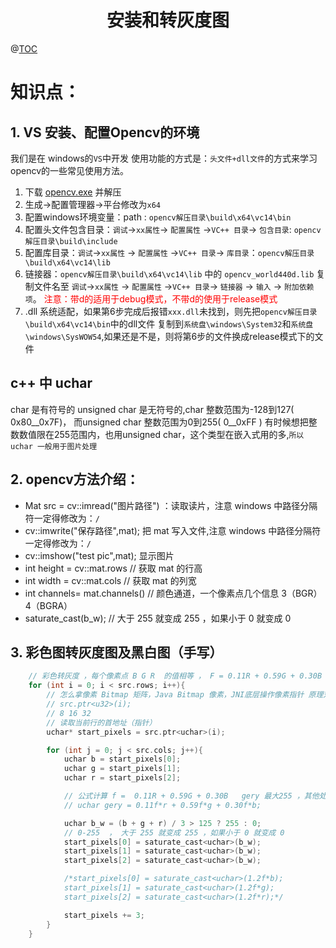 # <center>安装和转灰度图<center>
@[TOC](OpenCV)

# 知识点：

## 1. VS 安装、配置Opencv的环境

我们是在 windows的`VS`中开发 使用功能的方式是：`头文件+dll文件`的方式来学习opencv的一些常见使用方法。

1. 下载 [opencv.exe](https://github.com/opencv/opencv/releases) 并解压
2. 生成->配置管理器->平台修改为`x64`
3. 配置windows环境变量：path : `opencv解压目录\build\x64\vc14\bin `
4. 配置头文件包含目录：`调试`->`xx属性`-> `配置属性` ->`VC++ 目录`-> `包含目录`: `opencv解压目录\build\include`
5. 配置库目录：`调试`->`xx属性` -> `配置属性` ->`VC++ 目录`-> `库目录`：`opencv解压目录\build\x64\vc14\lib`
6. 链接器：`opencv解压目录\build\x64\vc14\lib` 中的 `opencv_world440d.lib` 复制文件名至
    `调试`->`xx属性` -> `配置属性` ->`VC++ 目录`-> `链接器` -> `输入` -> `附加依赖项`。 
    <font color = red>注意：带d的适用于debug模式，不带d的使用于release模式</font>
7. .dll 系统适配，如果第6步完成后报错`xxx.dll`未找到，则先把`opencv解压目录\build\x64\vc14\bin`中的dll文件
    复制到`系统盘\windows\System32`和`系统盘\windows\SysWOW54`,如果还是不是，则将第6步的文件换成release模式下的文件

## c++ 中 uchar

char 是有符号的 unsigned char 是无符号的,char 整数范围为-128到127( 0x80__0x7F)， 而unsigned char 整数范围为0到255( 0__0xFF ) 
有时候想把整数数值限在255范围内，也用unsigned char，这个类型在嵌入式用的多,`所以 uchar 一般用于图片处理`

## 2. opencv方法介绍：

- Mat src = cv::imread("图片路径") ：读取读片，注意 windows 中路径分隔符一定得修改为：`/`
- cv::imwrite("保存路径",mat); 把 mat 写入文件,注意 windows 中路径分隔符一定得修改为：`/`
- cv::imshow("test pic",mat); 显示图片
- int height = cv::mat.rows  // 获取 mat 的行高
- int width = cv::mat.cols  // 获取 mat 的列宽
- int channels= mat.channels() // 颜色通道，一个像素点几个信息 3（BGR） 4（BGRA）
- saturate_cast<uchar>(b_w); // 大于 255 就变成 255 ，如果小于 0 就变成 0 

## 3. 彩色图转灰度图及黑白图（手写）

```c++
	// 彩色转灰度 ，每个像素点 B G R  的值相等 ， F = 0.11R + 0.59G + 0.30B
	for (int i = 0; i < src.rows; i++){
		// 怎么拿像素 Bitmap 矩阵，Java Bitmap 像素，JNI底层操作像素指针 原理对每一个像素点进行处理
		// src.ptr<u32>(i);
		// 8 16 32
		// 读取当前行的首地址（指针）
		uchar* start_pixels = src.ptr<uchar>(i);

		for (int j = 0; j < src.cols; j++){
			uchar b = start_pixels[0];
			uchar g = start_pixels[1];
			uchar r = start_pixels[2];

			// 公式计算 f =  0.11R + 0.59G + 0.30B   gery 最大255 ，其他处理可能会超过 255
			// uchar gery = 0.11f*r + 0.59f*g + 0.30f*b;

			uchar b_w = (b + g + r) / 3 > 125 ? 255 : 0;
			// 0-255  ， 大于 255 就变成 255 ，如果小于 0 就变成 0 
			start_pixels[0] = saturate_cast<uchar>(b_w);
			start_pixels[1] = saturate_cast<uchar>(b_w);
			start_pixels[2] = saturate_cast<uchar>(b_w);

			/*start_pixels[0] = saturate_cast<uchar>(1.2f*b);
			start_pixels[1] = saturate_cast<uchar>(1.2f*g);
			start_pixels[2] = saturate_cast<uchar>(1.2f*r);*/

			start_pixels += 3;
		}
	}
```
















